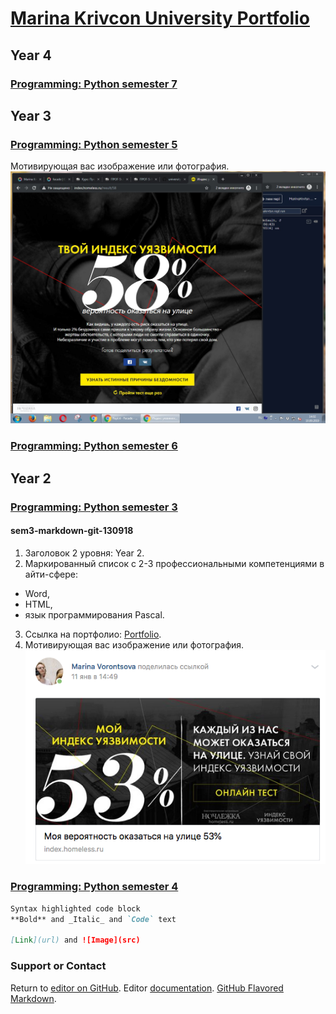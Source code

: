 # [Marina Krivcon University Portfolio](https://meao.github.io/university-portfolio/)
## Year 4
### [Programming: Python semester 7](https://github.com/Meao/py/blob/master/README.md#programming-python-semester-7)
## Year 3
### [Programming: Python semester 5](https://github.com/Meao/py/blob/master/README.md#programming-python-semester-5)
Мотивирующая вас изображение или фотография.
![GitHub Logo](/python/risk.jpg)

### [Programming: Python semester 6](https://github.com/Meao/py/blob/master/README.md#programming-python-semester-6)
## Year 2
### [Programming: Python semester 3](https://github.com/Meao/py/blob/master/README.md#programming-python-semester-3)
####  sem3-markdown-git-130918
1. Заголовок 2 уровня: Year 2.
2. Маркированный список с 2-3 профессиональными компетенциями в айти-сфере:
- Word, 
- HTML, 
- язык программирования Pascal.
3. Ссылка на портфолио: [Portfolio](https://meao.github.io/university-portfolio/).
4. Мотивирующая вас изображение или фотография.
![GitHub Logo](/python/1.png)
### [Programming: Python semester 4](https://github.com/Meao/py/blob/master/README.md#programming-python-semester-4)

```markdown
Syntax highlighted code block
**Bold** and _Italic_ and `Code` text

[Link](url) and ![Image](src)
```
### Support or Contact

Return to [editor on GitHub](https://github.com/Meao/university-portfolio/edit/master/index.md). Editor [documentation](https://help.github.com/categories/github-pages-basics/). [GitHub Flavored Markdown](https://guides.github.com/features/mastering-markdown/).
